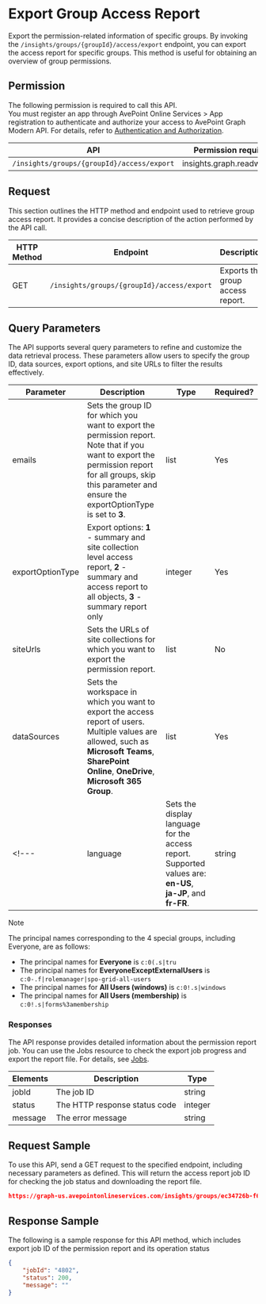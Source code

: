 # Export Group Access Report

Export the permission-related information of specific groups. By invoking the `/insights/groups/{groupId}/access/export` endpoint, you can export the access report for specific groups. This method is useful for obtaining an overview of group permissions. 

## Permission 

The following permission is required to call this API.  
You must register an app through AvePoint Online Services > App registration to authenticate and authorize your access to AvePoint Graph Modern API. For details, refer to [Authentication and Authorization](https://learn.avepoint.com/docs/Use-AvePoint-Graph-Modern-API.html#authentication-and-authorization).

| API     | Permission required | 
|-------------------|---------------|
| `/insights/groups/{groupId}/access/export` |insights.graph.readwrite.all   |

## Request 

This section outlines the HTTP method and endpoint used to retrieve group access report. It provides a concise description of the action performed by the API call. 

| HTTP Method | Endpoint | Description |
| --- | --- | --- |
| GET | `/insights/groups/{groupId}/access/export` | Exports the group access report. |


## Query Parameters

The API supports several query parameters to refine and customize the data retrieval process. These parameters allow users to specify the group ID, data sources, export options, and site URLs to filter the results effectively.


| Parameter        | Description     | Type    | Required? |
|------------------|----------------|---------|-----------|
| emails          | Sets the group ID for which you want to export the permission report. Note that if you want to export the permission report for all groups, skip this parameter and ensure the exportOptionType is set to **3**. | list  | Yes       |
| exportOptionType | Export options: **1** - summary and site collection level access report, **2** - summary and access report to all objects, **3** - summary report only | integer | Yes        |
| siteUrls         | Sets the URLs of site collections for which you want to export the permission report.                             | list   | No        |
| dataSources      | Sets the workspace in which you want to export the access report of users. Multiple values are allowed, such as **Microsoft Teams**, **SharePoint Online**, **OneDrive**, **Microsoft 365 Group**.          | list   | Yes        |
<!---| language | Sets the display language for the access report. Supported values are: **en-US**, **ja-JP**, and **fr-FR**. | string | No --->

> [!NOTE] 
> The principal names corresponding to the 4 special groups, including Everyone, are as follows:  
>- The principal names for **Everyone** is ```c:0(.s|tru```
>- The principal names for **EveryoneExceptExternalUsers** is ```c:0-.f|rolemanager|spo-grid-all-users```
>- The principal names for **All Users (windows)** is ```c:0!.s|windows```
>- The principal names for **All Users (membership)** is ```c:0!.s|forms%3amembership```


[languages + data source rewrite]: #

### Responses

The API response provides detailed information about the permission report job. You can use the Jobs resource to check the export job progress and export the report file. For details, see [Jobs](/insights/exportJobs/exportJobFile.md).

| Elements | Description                                      | Type    |
|----------|--------------------------------------------------|---------|
| jobId    | The job ID                                       | string  |
| status   | The HTTP response status code                    | integer |
| message  | The error message                                | string  |


## Request Sample

To use this API, send a GET request to the specified endpoint, including necessary parameters as defined. This will return the access report job ID for checking the job status and downloading the report file. 

```json
https://graph-us.avepointonlineservices.com/insights/groups/ec34726b-f692-424f-aaf0-f6a478a1b9fc7/access/export?exportOptionType=2&siteUrls=https%3A%2F%2Fm365x636363.sharepoint.com%2Fsites%2Fjuly2022publicteam01&dataSources=microsoft%20teams&dataSources=sharepoint%20online
```


## Response Sample  

The following is a sample response for this API method, which includes export job ID of the permission report and its operation status 

```json
{
    "jobId": "4802",
    "status": 200,
    "message": ""
}
```